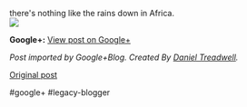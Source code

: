 <!--
date: '2011-10-30'
published: true
slug: 2011-10-rainbow-willow
time_to_read: 5
title: Rainbow willow
-->

  
there's nothing like the rains down in Africa.  
[![](https://lh6.googleusercontent.com/-THZorh8mzc4/Tq1zRzx1pJI/AAAAAAAAFo0/QYeMYsXM0Oo/s0-d/11%2B-%2B1)](https://lh6.googleusercontent.com/-THZorh8mzc4/Tq1zRzx1pJI/AAAAAAAAFo0/QYeMYsXM0Oo/s0-d/11%2B-%2B1)

**Google+:** [View post on Google+](https://plus.google.com/103392016560023386646/posts/dzoH7bKfhKa)

  
  
*Post imported by Google+Blog. Created By [Daniel Treadwell](http://minimali.se/).*

[Original post](https://ysfk.blogspot.com/2011/10/rainbow-willow.html)

#google+ #legacy-blogger 